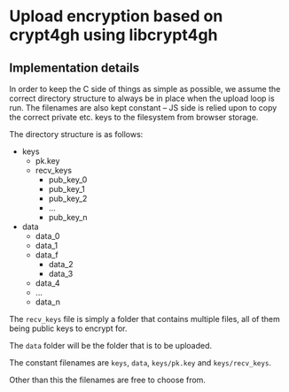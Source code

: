 # Upload encryption based on crypt4gh using libcrypt4gh

## Implementation details
In order to keep the C side of things as simple as possible, we assume the
correct directory structure to always be in place when the upload loop is run.
The filenames are also kept constant – JS side is relied upon to copy the
correct private etc. keys to the filesystem from browser storage.

The directory structure is as follows:

* keys
    * pk.key
    * recv_keys
        * pub_key_0
        * pub_key_1
        * pub_key_2
        * ...
        * pub_key_n
* data
    * data_0
    * data_1
    * data_f
        * data_2
        * data_3
    * data_4
    * ...
    * data_n

The `recv_keys` file is simply a folder that contains multiple files, all of
them being public keys to encrypt for.

The `data` folder will be the folder that is to be uploaded.

The constant filenames are  `keys`, `data`, `keys/pk.key` and `keys/recv_keys`.

Other than this the filenames are free to choose from.
